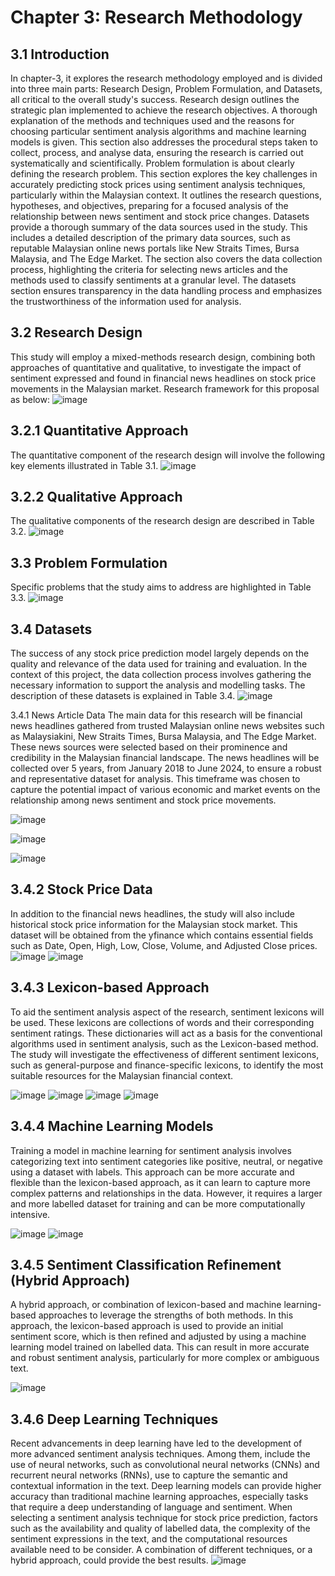 
# Chapter 3: Research Methodology

## 3.1 	Introduction
In chapter-3, it explores the research methodology employed and is divided into three main parts: Research Design, Problem Formulation, and Datasets, all critical to the overall study's success. Research design outlines the strategic plan implemented to achieve the research objectives. A thorough explanation of the methods and techniques used and the reasons for choosing particular sentiment analysis algorithms and machine learning models is given. This section also addresses the procedural steps taken to collect, process, and analyse data, ensuring the research is carried out systematically and scientifically. Problem formulation is about clearly defining the research problem. This section explores the key challenges in accurately predicting stock prices using sentiment analysis techniques, particularly within the Malaysian context. It outlines the research questions, hypotheses, and objectives, preparing for a focused analysis of the relationship between news sentiment and stock price changes. Datasets provide a thorough summary of the data sources used in the study. This includes a detailed description of the primary data sources, such as reputable Malaysian online news portals like New Straits Times, Bursa Malaysia, and The Edge Market. The section also covers the data collection process, highlighting the criteria for selecting news articles and the methods used to classify sentiments at a granular level. The datasets section ensures transparency in the data handling process and emphasizes the trustworthiness of the information used for analysis.

## 3.2 	Research Design
This study will employ a mixed-methods research design, combining both approaches of quantitative and qualitative, to investigate the impact of sentiment expressed and found in financial news headlines on stock price movements in the Malaysian market. Research framework for this proposal as below:
![image](https://github.com/user-attachments/assets/e8cd318c-c815-486f-ae5a-acda1c1fcced)



## 3.2.1 	Quantitative Approach
The quantitative component of the research design will involve the following key elements illustrated in Table 3.1.
![image](https://github.com/user-attachments/assets/1da4211b-4bd9-4dda-92de-b1cfd6df8412)


## 3.2.2 	Qualitative Approach

The qualitative components of the research design are described in Table 3.2.
![image](https://github.com/user-attachments/assets/cceae56d-9f67-4da7-ae8f-30326925bb37)


## 3.3 	Problem Formulation
Specific problems that the study aims to address are highlighted in Table 3.3.
![image](https://github.com/user-attachments/assets/0753c1a7-84e1-4743-b7de-d5935445be77)


## 3.4 	Datasets
The success of any stock price prediction model largely depends on the quality and relevance of the data used for training and evaluation. In the context of this project, the data collection process involves gathering the necessary information to support the analysis and modelling tasks. The description of these datasets is explained in Table 3.4.
![image](https://github.com/user-attachments/assets/fcf5268e-a564-49d3-972b-0e3d0f97ba77)


3.4.1 	News Article Data
The main data for this research will be financial news headlines gathered from trusted Malaysian online news websites such as Malaysiakini, New Straits Times, Bursa Malaysia, and The Edge Market. These news sources were selected based on their prominence and credibility in the Malaysian financial landscape. The news headlines will be collected over 5 years, from January 2018 to June 2024, to ensure a robust and representative dataset for analysis. This timeframe was chosen to capture the potential impact of various economic and market events on the relationship among news sentiment and stock price movements.

![image](https://github.com/user-attachments/assets/5d036381-b053-42c7-98eb-af4a60ee1843)

![image](https://github.com/user-attachments/assets/ebb7fd6e-50c8-4e78-844d-0f386937a12e)

![image](https://github.com/user-attachments/assets/28241dbc-e859-4d4e-a910-0e80f596fa56)


## 3.4.2 	Stock Price Data
In addition to the financial news headlines, the study will also include historical stock price information for the Malaysian stock market. This dataset will be obtained from the yfinance which contains essential fields such as Date, Open, High, Low, Close, Volume, and Adjusted Close prices.
![image](https://github.com/user-attachments/assets/bbb45a5c-740d-4f9d-a292-ccbbe2d7dfbe)
![image](https://github.com/user-attachments/assets/fd4db1a8-338a-4eee-a3f7-0dda7bad2393)

## 3.4.3 	Lexicon-based Approach
To aid the sentiment analysis aspect of the research, sentiment lexicons will be used. These lexicons are collections of words and their corresponding sentiment ratings. These dictionaries will act as a basis for the conventional algorithms used in sentiment analysis, such as the Lexicon-based method. The study will investigate the effectiveness of different sentiment lexicons, such as general-purpose and finance-specific lexicons, to identify the most suitable resources for the Malaysian financial context.

![image](https://github.com/user-attachments/assets/e8a542a5-ec4f-4256-a17f-971e73f96785)
![image](https://github.com/user-attachments/assets/dd16a56c-d531-4e7c-a459-0b54fb64f2ea)
![image](https://github.com/user-attachments/assets/6bf10aa7-1ce1-490d-839c-002dbd4252ea)
![image](https://github.com/user-attachments/assets/896000b7-575c-4452-812f-d5c0dcfb9079)

## 3.4.4 	Machine Learning Models
Training a model in machine learning for sentiment analysis involves categorizing text into sentiment categories like positive, neutral, or negative using a dataset with labels. This approach can be more accurate and flexible than the lexicon-based approach, as it can learn to capture more complex patterns and relationships in the data. However, it requires a larger and more labelled dataset for training and can be more computationally intensive.

![image](https://github.com/user-attachments/assets/7734f605-2f07-4808-aa24-b877f39d5bc9)
![image](https://github.com/user-attachments/assets/2491c33f-08e1-4101-b198-b399be45a28f)

## 3.4.5 	Sentiment Classification Refinement (Hybrid Approach)
A hybrid approach, or combination of lexicon-based and machine learning-based approaches to leverage the strengths of both methods. In this approach, the lexicon-based approach is used to provide an initial sentiment score, which is then refined and adjusted by using a machine learning model trained on labelled data. This can result in more accurate and robust sentiment analysis, particularly for more complex or ambiguous text.

![image](https://github.com/user-attachments/assets/ac0193cf-15d3-4a1a-923e-548eafd3a7d4)

## 3.4.6 	Deep Learning Techniques

Recent advancements in deep learning have led to the development of more advanced sentiment analysis techniques. Among them, include the use of neural networks, such as convolutional neural networks (CNNs) and recurrent neural networks (RNNs), use to capture the semantic and contextual information in the text. Deep learning models can provide higher accuracy than traditional machine learning approaches, especially tasks that require a deep understanding of language and sentiment.
When selecting a sentiment analysis technique for stock price prediction, factors such as the availability and quality of labelled data, the complexity of the sentiment expressions in the text, and the computational resources available need to be consider. A combination of different techniques, or a hybrid approach, could provide the best results.
![image](https://github.com/user-attachments/assets/acad213c-48d5-430c-848f-adcab2d97518)






